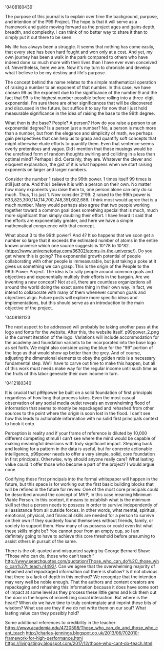 '0408180439'

The purpose of this journal is to explain over time the background, purpose, and intention of the P99 Project. The hope is that it will serve as a framework and guide moving forward as the project ages and gains depth, breadth, and complexity. I can think of no better way to share it than to simply put it out there to be seen.

My life has always been a struggle. It seems that nothing has come easily, that every step has been hard fought and won only at a cost. And yet, my own journey has been a walk in the park compared to others who have indeed done so much more with their lives than I have ever even conceived of. Nevertheless, here we are. Now it's my turn to chronicle and develop what I believe to be my destiny and life's purpose.

The concept behind the name relates to the simple mathematical operation of raising a number to an exponent of that number. In this case, we have chosen 99 as the exponent due to the significance of the number 9 and the fact that 99 is the highest number possible before rolling into a three-digit exponential. I'm sure there are other significances that will be discovered and discussed in the future, but suffice it to say for now that I just hold measurable significance in the idea of raising the base to the 99th degree.

What then is the base? People? A person? How do you raise a person to an exponential degree? Is a person just a number? No, a person is much more than a number, but from the elegance and simplicity of math, we perhaps gain perspectives that can help us to grasp and quantify soft concepts that might otherwise elude efforts to quantify them. Even that sentence seems overly pretentious and vague. Did I mention that these musings would be the unrefined form of random thoughts swirling and colliding in a less than optimal mind? Perhaps I did. Certainly, they are. Whatever the clever and eloquent explanation, the gist of it is what happens when we start raising exponents on larger and larger numbers.

Consider the number 1 raised to the 99th power. 1 times itself 99 times is still just one. And this I believe it is with a person on their own. No matter how many exponents you raise them to, one person alone can only do so much. Thus, 1 is just 1. Now consider 2^99. 2 raised to the 99th power is 633,825,300,114,114,700,748,351,602,688. I think most would agree that is a much number. Many would perhaps also agree that two people working together toward a common goal does something special that is much, much more significant than simply doubling their effort. I have heard it said that the efforts are exponentially greater, and here we have a simple mathematical congruence with that concept.

What about 3 to the 99th power? And 4? It so happens that we soon get a number so large that it exceeds the estimated number of atoms in the entire known universe which one source suggests is 10^78 to 10^82. (https://www.universetoday.com/36302/atoms-in-the-universe/). Do you get where this is going? The exponential growth potential of people collaborating with other people is immeasurable, but just taking a poke at it gives us something we can grasp. This is the origin of the People to the 99th Power Project. The idea is to rally people around common goals and objectives and exponentially multiply their efforts in the bargain. Are we inventing a new concept? Not at all, there are countless organizations all around the world doing the exact same thing in their own way. In fact, we intend to collaborate with many of them whenever common goals and objectives align. Future posts will explore more specific ideas and implementations, but this should serve as an introduction to the main objective of the project.

'0408181123'

The next aspect to be addressed will probably be taking another pass at the logo and fonts for the website. After this, the website itself. p99power_2.png is the current iteration of the logo. Variations will include accommodation for the academy and foundation variants to be incorporated into the base logo as set forth. We might also consider using the blue for the "99" portion of the logo as that would show up better than the grey. And of course, adjusting the dimensional elements to obey the golden ratio is a necessary fundamental step. We'll have to carve out time to make this happen, but all of this work must needs make way for the regular income until such time as the fruits of this labor generate their own income in turn.

'0412180340' 

It is crucial that p99power be built on a solid foundation of first principals regardless of how long that process takes. Even the most casual observation of any social media outlet reveals an overwhelming flood of information that seems to mostly be repackaged and rehashed from other sources to the point where the origin is soon lost in the flood. I can’t see how this leads to actionable information with no solid first principals context to hook it onto.

Perception is reality and if your frame of reference is diluted by 10,000 different competing stimuli I can’t see where the mind would be capable of making meaningful decisions with truly significant impact. Stepping back and looking for a pattern in the data is useful, but for concrete actionable intelligence, p99power needs to offer a very simple, solid, core foundation in first principals. Otherwise, why should anyone really care? What lasting value could it offer those who become a part of the project? I would argue none.

Codifying these first principals into the formal whitepaper will happen in the future, but this space is for working out the first basic building blocks that will be refined in the future for review. One of the most core principals could be described around the concept of MVP, in this case meaning Minimum Viable Person. In this context, it means to establish what is the minimum skill set that a person needs to possess in order to survive independently of all assistance from all outside forces. In other words, what mental, spiritual, emotional, physical, and financial skills are needed for a person to survive on their own if they suddenly found themselves without friends, family, or society to support them. How many of us possess or could even list what these skills might be? You cannot pour from an empty cup, so I am definitely going to have to achieve this core threshold before presuming to assist others in pursuit of the same.

There is the oft-quoted and misquoted saying by George Bernard Shaw: “Those who can do, those who can’t teach.” http://www.searchquotes.com/quotation/Those_who_can_do%2C_those_who_can%27t_teach./4493/. Can we agree that the overwhelming majority of rehashed and repackaged information out there is shallow? Is it not obvious that there is a lack of depth in this method? We recognize that the intention may very well be noble enough. That the authors and content creators are repackaging and rehashing this information because it does have some sort of impact at some level as they process these little gems and kick them out the door in the hopes of monetizing social interaction. But where is the heart? When do we have time to truly contemplate and imprint these bits of wisdom? What use are they if we do not write them on our soul? What lasting value can they possibly hold?

Some additional references to credibility in the teacher: https://www.academia.edu/4720598/Those_who_can_do_and_those_who_cant_teach http://charles-jennings.blogspot.co.uk/2013/06/702010-framework-for-high-performance.html https://livingstingy.blogspot.com/2017/12/those-who-cant-do-teach.html
